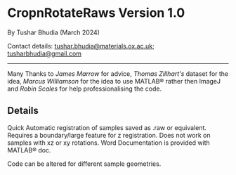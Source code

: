 # CropnRotateRaws Version 1.0

By Tushar Bhudia (March 2024)

Contact details: tushar.bhudia@materials.ox.ac.uk; tusharbhudia@gmail.com

---
Many Thanks to _James Marrow_ for advice, _Thomas Zillhart's_ dataset for the idea, _Marcus Williamson_ for the idea to use MATLAB&reg; rather then ImageJ and _Robin Scales_ for help professionalising the code.

## Details
Quick Automatic registration of samples saved as .raw or equivalent.
Requires a boundary/large feature for z registration.
Does not work on samples with xz or xy rotations.
Word Documentation is provided with MATLAB&reg; doc.

Code can be altered for different sample geometries.



